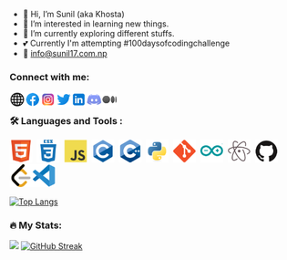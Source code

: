 - 👋 Hi, I’m Sunil (aka Khosta)
- 👀 I’m interested in learning new things.
- 🌱 I’m currently exploring different stuffs.
- 💕 Currently I'm attempting #100daysofcodingchallenge
- 📧 info@sunil17.com.np

### Connect with me: 
<a href="https://www.sunil17.com.np/" target="blank"> <img align="left" width="27px" src="https://github.com/Khostaa/Web/blob/main/img/website.svg"/></a>
<a href="https://www.facebook.com/sunilpoudel.17" target="_blank"><img align="left" width="27px" src="https://github.com/Khostaa/Web/blob/main/img/facebook.svg" /> </a>
<a href="https://www.instagram.com/sunil_poudel17/" target="_blank"><img align="left" width="27px" src="https://github.com/Khostaa/Web/blob/main/img/instagram.svg" /></a>
<a href="https://twitter.com/Sunil_Poudel17" target="_blank"><img align="left" width="27px" src="https://github.com/Khostaa/Web/blob/main/img/twitter.svg" /></a>
<a href="https://www.linkedin.com/in/sunil-poudel-17a042/" target="_blank"><img align="left" width="27px" src="https://github.com/Khostaa/Web/blob/main/img/linkedin.svg" /></a>
<a href="https://discord.gg/AsnMswFT25" target="_blank"><img align="left" width="27px" src="https://github.com/Khostaa/Web/blob/main/img/discord.svg" /></a>
<a href="https://sunil17.com.np" target="_blank"><img align="left" width="27px" src="https://github.com/Khostaa/Web/blob/main/img/medium.svg" /></a>

<br>

 
<!---
Khostaa/Khostaa is a ✨ special ✨ repository because its `README.md` (this file) appears on your GitHub profile.
You can click the Preview link to take a look at your changes.
--->

### :hammer_and_wrench: Languages and Tools :
<div>
 <img src="https://github.com/devicons/devicon/blob/master/icons/html5/html5-original.svg" title="HTML5" alt="HTML" width="40" height="40"/>&nbsp;
 <img src="https://github.com/devicons/devicon/blob/master/icons/css3/css3-plain-wordmark.svg"  title="CSS3" alt="CSS" width="40" height="40"/>&nbsp; 
 <img src="https://github.com/devicons/devicon/blob/master/icons/javascript/javascript-original.svg" title="JavaScript" alt="JavaScript" width="40" height="40"/>&nbsp;
 <img src="https://github.com/devicons/devicon/blob/master/icons/c/c-original.svg"  title="C" alt="C" width="40" height="40"/>&nbsp; 
 <img src="https://github.com/devicons/devicon/blob/master/icons/cplusplus/cplusplus-original.svg"  title="C++" alt="C++" width="40" height="40"/>&nbsp; 
 <img src="https://github.com/devicons/devicon/blob/master/icons/python/python-original.svg"  title="Python" alt="Python" width="40" height="40"/>&nbsp; 
 <img src="https://github.com/devicons/devicon/blob/master/icons/git/git-original.svg"  title="git" alt="git" width="40" height="40"/>&nbsp;
 <img src="https://github.com/devicons/devicon/blob/master/icons/arduino/arduino-original.svg"  title="arduino" alt="arduino" width="40" height="40"/>&nbsp;
 <img src="https://github.com/devicons/devicon/blob/master/icons/atom/atom-original.svg"  title="atom" alt="atom" width="40" height="40"/>&nbsp;
 <img src="https://github.com/devicons/devicon/blob/master/icons/github/github-original.svg"  title="github" alt="github" width="40" height="40"/>&nbsp; 
 <img src="https://github.com/devicons/devicon/blob/master/icons/vscode/vscode-original.svg"  title="visual studio code" alt="visual studio code" width="40" height="40"/>&nbsp;
 <a href="https://leetcode.com/Khosta/" target="_blank"><img align="left" width="40" height="40" src="https://github.com/Khostaa/Web/blob/main/img/leetcode.png" /></a>
 
</div>



  [![Top Langs](https://github-readme-stats.vercel.app/api/top-langs/?username=Khostaa&layout=compact&theme=vision-friendly-dark)](https://github.com/anuraghazra/github-readme-stats)
### :fire: My Stats:
  <img src="https://github-readme-stats.vercel.app/api?username=Khostaa&show_icons=true&theme=gruvbox">   [![GitHub Streak](https://github-readme-streak-stats.herokuapp.com?user=Khostaa&theme=gruvbox&date_format=M%20j%5B%2C%20Y%5D)](https://git.io/streak-stats)
 











